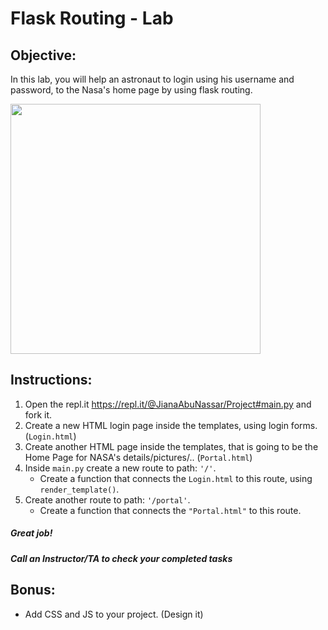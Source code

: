 # Flask Routing - Lab

## Objective: 
In this lab, you will help an astronaut to login using his username and password, to the Nasa's home page by using flask routing.





<img src="https://images.squarespace-cdn.com/content/v1/5e9e38f5c9e985731e19ab35/1593451881310-MJ08GKOON8CU2D66D0WP/ke17ZwdGBToddI8pDm48kFTEgwhRQcX9r3XtU0e50sUUqsxRUqqbr1mOJYKfIPR7LoDQ9mXPOjoJoqy81S2I8N_N4V1vUb5AoIIIbLZhVYxCRW4BPu10St3TBAUQYVKcW7uEhC96WQdj-SwE5EpM0lAopPba9ZX3O0oeNTVSRxdHAmtcci_6bmVLoSDQq_pb/lunarloographic2.jpeg" width="400">





## Instructions:
1. Open the repl.it https://repl.it/@JianaAbuNassar/Project#main.py and fork it.
2. Create a new HTML login page inside the templates, using login forms. (`Login.html`)
3. Create another HTML page inside the templates, that is going to be the Home Page for NASA's details/pictures/.. (`Portal.html`)
4. Inside `main.py` create a new route to path: `'/'`. 
   - Create a function that connects the `Login.html` to this route, using `render_template()`.
5. Create another route to path: `'/portal'`. 
   - Create a function that connects the `"Portal.html"` to this route.






##### Great job!
##### Call an Instructor/TA to check your completed tasks
 
 


## Bonus:
   - Add CSS and JS to your project. (Design it)

